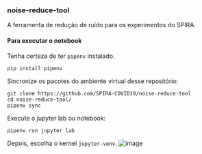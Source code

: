### noise-reduce-tool

A ferramenta de redução de ruído para os experimentos do SPIRA.

#### Para executar o notebook

Tenha certeza de ter `pipenv` instalado.
```bash
pip install pipenv
```

Sincronize os pacotes do ambiente virtual desse repositório:
```
git clone https://github.com/SPIRA-COVID19/noise-reduce-tool
cd noise-reduce-tool/
pipenv sync
```

Execute o jupyter lab ou notebook:
```
pipenv run jupyter lab
```

Depois, escolha o kernel `jupyter-venv`.
![image](https://user-images.githubusercontent.com/7110169/89743040-3ad25080-da97-11ea-9213-b5ac3657dd44.png)

